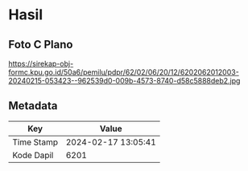 # Hasil

## Foto C Plano

https://sirekap-obj-formc.kpu.go.id/50a6/pemilu/pdpr/62/02/06/20/12/6202062012003-20240215-053423--962539d0-009b-4573-8740-d58c5888deb2.jpg


## Metadata

| Key        | Value               |
| ---------- | ------------------- |
| Time Stamp | 2024-02-17 13:05:41 |
| Kode Dapil | 6201                |



